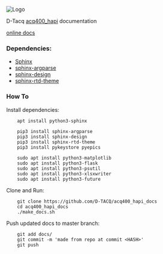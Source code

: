 ![Logo](https://www.d-tacq.com/images/dtacq.png)

D-Tacq [acq400_hapi](https://github.com/D-TACQ/acq400_hapi) documentation

[online docs](https://D-TACQ.github.io/acq400_hapi_docs/)

### Dependencies:

* [Sphinx](https://www.sphinx-doc.org/en/master/usage/installation.html)
* [sphinx-argparse](https://sphinx-argparse.readthedocs.io/en/latest/install.html)
* [sphinx-design](https://sphinx-design.readthedocs.io/en/rtd-theme/)
* [sphinx-rtd-theme](https://sphinx-rtd-theme.readthedocs.io/en/stable/installing.html)

### How To

Install dependencies:
```
    apt install python3-sphinx

    pip3 install sphinx-argparse
    pip3 install sphinx-design
    pip3 install sphinx-rtd-theme
    pip3 install pykeystore pyepics

    sudo apt install python3-matplotlib
    sudo apt install python3-flask
    sudo apt install python3-psutil
    sudo apt install python3-xlsxwriter
    sudo apt install python3-future
```

Clone and Run:
```
    git clone https://github.com/D-TACQ/acq400_hapi_docs
    cd acq400_hapi_docs
    ./make_docs.sh
```

Push updated docs to master branch:

```
    git add docs/
    git commit -m 'made from repo at commit <HASH>'
    git push
```

